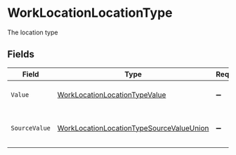 # WorkLocationLocationType

The location type


## Fields

| Field                                                                                                           | Type                                                                                                            | Required                                                                                                        | Description                                                                                                     | Example                                                                                                         |
| --------------------------------------------------------------------------------------------------------------- | --------------------------------------------------------------------------------------------------------------- | --------------------------------------------------------------------------------------------------------------- | --------------------------------------------------------------------------------------------------------------- | --------------------------------------------------------------------------------------------------------------- |
| `Value`                                                                                                         | [WorkLocationLocationTypeValue](../../Models/Components/WorkLocationLocationTypeValue.md)                       | :heavy_minus_sign:                                                                                              | The type of the location.                                                                                       | home                                                                                                            |
| `SourceValue`                                                                                                   | [WorkLocationLocationTypeSourceValueUnion](../../Models/Components/WorkLocationLocationTypeSourceValueUnion.md) | :heavy_minus_sign:                                                                                              | The source value of the location type.                                                                          | Home                                                                                                            |
